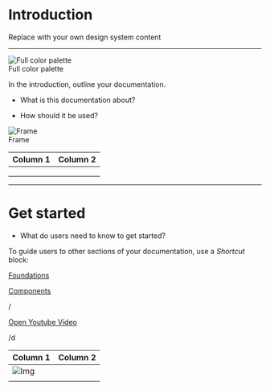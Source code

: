 
# Introduction

Replace with your own design system content

---

  
![Full color palette](https://studio-assets.supernova.io/design-systems/14533/dc0a5498-92ba-4992-a6b3-56fa041fd115.png?Expires=1982880000&Policy=eyJTdGF0ZW1lbnQiOlt7IlJlc291cmNlIjoiaHR0cHM6Ly9zdHVkaW8tYXNzZXRzLnN1cGVybm92YS5pby9kZXNpZ24tc3lzdGVtcy8xNDUzMy9kYzBhNTQ5OC05MmJhLTQ5OTItYTZiMy01NmZhMDQxZmQxMTUucG5nIiwiQ29uZGl0aW9uIjp7IkRhdGVMZXNzVGhhbiI6eyJBV1M6RXBvY2hUaW1lIjoxOTgyODgwMDAwfX19XX0_&Signature=m~5kKUXD0hlM7WAxIJkDUpytJ54n-4O1LUfAsbW8ePWzDozi-jQBORXSIOA5ITwODNokvcEfkFoi6rUCdUj-AeloKovDp8mLLaXTTuut6TDNB2ukL8Ls3S2mBIeRC27Xyg7gRkrTdsekQbxcHNh18b7aHabUiS1sr9nOaPLxMeO~Hxwu7zBRccLwai58wqv51bVdQsm3JdAkvINArp4EfD1DIPIPbwEgDa3TLoI-any2AfiTXJCMV2H7hGblDW99k3cgU5IAWaqLNZgpt1VOa-W~~TSCjXT4iMPF-RYjV4vHPT1G8bAVHbYBWZPcffh8YtSDZs9EBLygKOSlVpVJRg__&Key-Pair-Id=APKAJGK34LCCAUR7N6LA)  
Full color palette  


In the introduction, outline your documentation.

  
  


- What is this documentation about?

- How should it be used?

  
  


  
![Frame](https://studio-assets.supernova.io/design-systems/14533/ba77ceb2-c2be-4303-b441-7350d9d251d7.png?Expires=1982880000&Policy=eyJTdGF0ZW1lbnQiOlt7IlJlc291cmNlIjoiaHR0cHM6Ly9zdHVkaW8tYXNzZXRzLnN1cGVybm92YS5pby9kZXNpZ24tc3lzdGVtcy8xNDUzMy9iYTc3Y2ViMi1jMmJlLTQzMDMtYjQ0MS03MzUwZDlkMjUxZDcucG5nIiwiQ29uZGl0aW9uIjp7IkRhdGVMZXNzVGhhbiI6eyJBV1M6RXBvY2hUaW1lIjoxOTgyODgwMDAwfX19XX0_&Signature=P9qiYV4Wq-o~yYvVvRMahbgumVk~OLQe579XKRggIZSbip0ecoGLQoOqyU2hgTlE4lVRkPia2eY9mDPXog~vSor-TXe9ny~okidSYxEg9lcQR0Tg4pGHXEuqcywIvRqW1-Z3zH5eHykHAC3YXrp7Z~lfcYXLwhNaqZQedBNF7t9X51GCKtnlxFkICNguKCe5yPJbkGFCaAHcwKMyBPIaJCSCViLYJGT-cAIL1MpaXfYmMeWCVgqbFcTyKkbN0QkVBjxv8NeSZkcmMpnceN8vv75WdEHarrZMiI2MXwDZUXCW8Ta5NU9Sawz7-fzPWPaSM0jLW1OAtcLAKk-07XVX8A__&Key-Pair-Id=APKAJGK34LCCAUR7N6LA)  
Frame  


  
| Column 1 | Column 2 |  
| --- | --- |  
|  |  |  
|  |  |  
|  |  |  


---

# Get started

- What do users need to know to get started?

To guide users to other sections of your documentation, use a *Shortcut* block:

  
[Foundations](#)  
  
[Components](#)  
  


/

  
  


  
  


  
[Open Youtube Video](https://www.youtube.com/embed/ztw1Sg3h-rs)  


/d

  
| Column 1 | Column 2 |  
| --- | --- |  
| ![Img](https://studio-assets.supernova.io/design-systems/14533/d1b1df5b-cbd0-48c2-af89-34ee558301e6.png?Expires=1982880000&Policy=eyJTdGF0ZW1lbnQiOlt7IlJlc291cmNlIjoiaHR0cHM6Ly9zdHVkaW8tYXNzZXRzLnN1cGVybm92YS5pby9kZXNpZ24tc3lzdGVtcy8xNDUzMy9kMWIxZGY1Yi1jYmQwLTQ4YzItYWY4OS0zNGVlNTU4MzAxZTYucG5nIiwiQ29uZGl0aW9uIjp7IkRhdGVMZXNzVGhhbiI6eyJBV1M6RXBvY2hUaW1lIjoxOTgyODgwMDAwfX19XX0_&Signature=A~A8T-kt9dkE8uN0Ykn-u~JJyis6LJ8nyOf-IulZu9yWGFtuNrDPJFiQyPysX~fB~Hhz-m-GGoZOmf7pFa5EswjB5Ngv6ZdRKviKh810AuHKPdDmdLkUqie6K49pWGD8JoEBraGwVIZzQe3rZNFeLALkh1MXzG-pCv5HXZdR9qw7qQ7vwBoL9OekfnkGiMGIoEYeE3Woxn~cKv1ofom8YmRO-UukD~4NLA9XnSUSiVidnPWGEJpVEhoKYzHAVb53eQTX9jNw2ApcKPO9TsHeSxtqxWRh85g646TfB-fET4vKcmhYXXcv~cm1DWevhc63QyNhMWhtJSONaLCcFEhfMw__&Key-Pair-Id=APKAJGK34LCCAUR7N6LA) |  |  
|  |  |  

